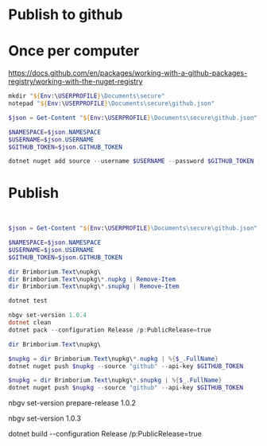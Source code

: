 # Publish to github

# Once per computer
https://docs.github.com/en/packages/working-with-a-github-packages-registry/working-with-the-nuget-registry

```PowerShell
mkdir "${Env:\USERPROFILE}\Documents\secure"
notepad "${Env:\USERPROFILE}\Documents\secure\github.json"
```

```PowerShell
$json = Get-Content "${Env:\USERPROFILE}\Documents\secure\github.json" | ConvertFrom-Json

$NAMESPACE=$json.NAMESPACE
$USERNAME=$json.USERNAME
$GITHUB_TOKEN=$json.GITHUB_TOKEN

dotnet nuget add source --username $USERNAME --password $GITHUB_TOKEN --store-password-in-clear-text --name github "https://nuget.pkg.github.com/$NAMESPACE/index.json"
```


# Publish

```PowerShell


$json = Get-Content "${Env:\USERPROFILE}\Documents\secure\github.json" | ConvertFrom-Json

$NAMESPACE=$json.NAMESPACE
$USERNAME=$json.USERNAME
$GITHUB_TOKEN=$json.GITHUB_TOKEN

dir Brimborium.Text\nupkg\
dir Brimborium.Text\nupkg\*.nupkg | Remove-Item
dir Brimborium.Text\nupkg\*.snupkg | Remove-Item

dotnet test 

nbgv set-version 1.0.4
dotnet clean
dotnet pack --configuration Release /p:PublicRelease=true

dir Brimborium.Text\nupkg\

$nupkg = dir Brimborium.Text\nupkg\*.nupkg | %{$_.FullName}
dotnet nuget push $nupkg --source "github" --api-key $GITHUB_TOKEN

$nupkg = dir Brimborium.Text\nupkg\*.snupkg | %{$_.FullName}
dotnet nuget push $nupkg --source "github" --api-key $GITHUB_TOKEN

```

nbgv set-version prepare-release 1.0.2

nbgv set-version 1.0.3

dotnet build --configuration Release /p:PublicRelease=true